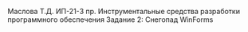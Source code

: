 Маслова Т.Д. ИП-21-3 пр. Инструментальные средства разработки программного обеспечения Задание 2: Снегопад WinForms
